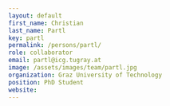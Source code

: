 ```yaml
---
layout: default
first_name: Christian
last_name: Partl
key: partl
permalink: /persons/partl/
role: collaborator
email: partl@icg.tugray.at
image: /assets/images/team/partl.jpg
organization: Graz University of Technology
position: PhD Student
website:
---
```

